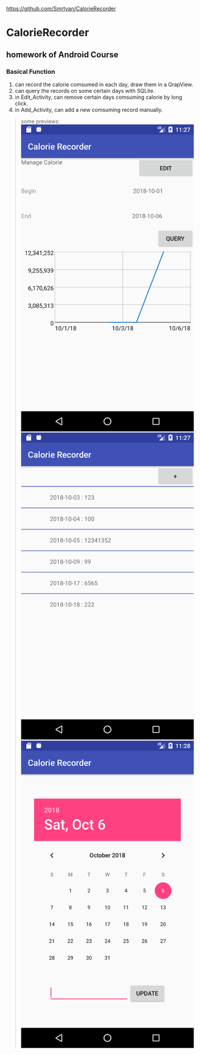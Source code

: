 https://github.com/Smrtyan/CalorieRecorder

# CalorieRecorder
## homework of Android Course
### Basical Function
1. can record the calorie comsumed in each day, draw them in a GrapView.
2. can query the records on some certain days with SQLite.
3. in Edit_Activity, can remove certain days comsuming calorie by long click.
4. in Add_Activity, can add a new comsuming record manually.
> some previews:
![preview 1](https://github.com/Smrtyan/CalorieRecorder/blob/master/Screenshot_1538839670.png)
![preview 2](https://github.com/Smrtyan/CalorieRecorder/blob/master/Screenshot_1538839675.png)
![preview 3](https://github.com/Smrtyan/CalorieRecorder/blob/master/Screenshot_1538839683.png)
